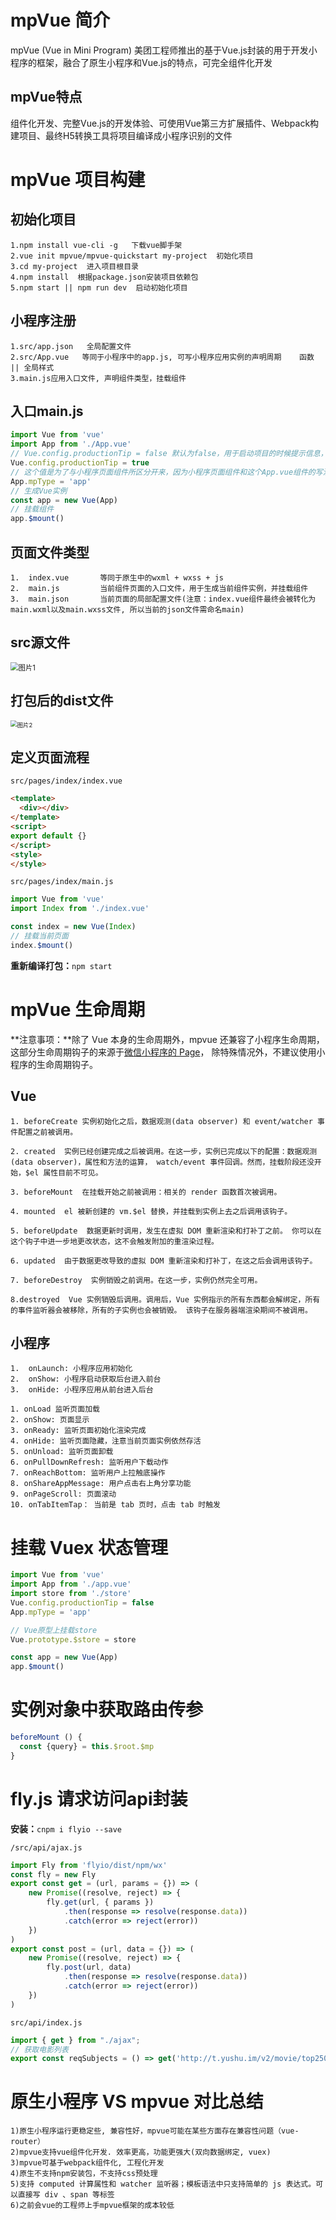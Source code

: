# mpVue 简介

mpVue (Vue in Mini Program) 美团工程师推出的基于Vue.js封装的用于开发小程序的框架，融合了原生小程序和Vue.js的特点，可完全组件化开发

## mpVue特点

组件化开发、完整Vue.js的开发体验、可使用Vue第三方扩展插件、Webpack构建项目、最终H5转换工具将项目编译成小程序识别的文件

# mpVue 项目构建

## 初始化项目

~~~
1.npm install vue-cli -g   下载vue脚手架
2.vue init mpvue/mpvue-quickstart my-project  初始化项目
3.cd my-project  进入项目根目录
4.npm install  根据package.json安装项目依赖包
5.npm start || npm run dev  启动初始化项目
~~~

## 小程序注册

~~~
1.src/app.json   全局配置文件
2.src/App.vue   等同于小程序中的app.js, 可写小程序应用实例的声明周期	  函数 || 全局样式
3.main.js应用入口文件, 声明组件类型，挂载组件
~~~

## 入口main.js

~~~js
import Vue from 'vue'
import App from './App.vue'
// Vue.config.productionTip = false 默认为false，用于启动项目的时候提示信息，设置为false关闭提示
Vue.config.productionTip = true
// 这个值是为了与小程序页面组件所区分开来，因为小程序页面组件和这个App.vue组件的写法和引入方式是一致的，为了区分两者，需要设置mpType值
App.mpType = 'app'
// 生成Vue实例
const app = new Vue(App)
// 挂载组件
app.$mount()
~~~

## 页面文件类型

~~~
1.	index.vue		等同于原生中的wxml + wxss + js
2.	main.js			当前组件页面的入口文件，用于生成当前组件实例，并挂载组件
3.	main.json		当前页面的局部配置文件(注意：index.vue组件最终会被转化为main.wxml以及main.wxss文件, 所以当前的json文件需命名main)
~~~

## src源文件

<img src="D:\web学习库\0.笔记目录\img\mpVue\图片1.png" alt="图片1" style="zoom:80%;" />

## 打包后的dist文件

<img src="D:\web学习库\0.笔记目录\img\mpVue\图片2.png" alt="图片2" style="zoom: 67%;" />

## 定义页面流程

`src/pages/index/index.vue`

~~~html
<template>
  <div></div>
</template>
<script>
export default {}
</script>
<style>
</style>
~~~

`src/pages/index/main.js`

~~~js
import Vue from 'vue'
import Index from './index.vue'

const index = new Vue(Index)
// 挂载当前页面
index.$mount()
~~~

**重新编译打包：**`npm start`

# mpVue 生命周期

**注意事项：**除了 Vue 本身的生命周期外，mpvue 还兼容了小程序生命周期，这部分生命周期钩子的来源于[微信小程序的 Page](https://mp.weixin.qq.com/debug/wxadoc/dev/framework/app-service/page.html)， 除特殊情况外，不建议使用小程序的生命周期钩子。

## Vue

~~~
1. beforeCreate 实例初始化之后，数据观测(data observer) 和 event/watcher 事件配置之前被调用。

2. created  实例已经创建完成之后被调用。在这一步，实例已完成以下的配置：数据观测(data observer)，属性和方法的运算， watch/event 事件回调。然而，挂载阶段还没开始，$el 属性目前不可见。

3. beforeMount  在挂载开始之前被调用：相关的 render 函数首次被调用。

4. mounted  el 被新创建的 vm.$el 替换，并挂载到实例上去之后调用该钩子。

5. beforeUpdate  数据更新时调用，发生在虚拟 DOM 重新渲染和打补丁之前。 你可以在这个钩子中进一步地更改状态，这不会触发附加的重渲染过程。

6. updated  由于数据更改导致的虚拟 DOM 重新渲染和打补丁，在这之后会调用该钩子。

7. beforeDestroy  实例销毁之前调用。在这一步，实例仍然完全可用。

8.destroyed  Vue 实例销毁后调用。调用后，Vue 实例指示的所有东西都会解绑定，所有的事件监听器会被移除，所有的子实例也会被销毁。 该钩子在服务器端渲染期间不被调用。
~~~

## 小程序

~~~
1.  onLaunch: 小程序应用初始化
2.  onShow: 小程序启动获取后台进入前台
3.  onHide: 小程序应用从前台进入后台

1. onLoad 监听页面加载
2. onShow: 页面显示
3. onReady: 监听页面初始化渲染完成
4. onHide: 监听页面隐藏，注意当前页面实例依然存活
5. onUnload: 监听页面卸载
6. onPullDownRefresh: 监听用户下载动作
7. onReachBottom: 监听用户上拉触底操作
8. onShareAppMessage: 用户点击右上角分享功能
9. onPageScroll: 页面滚动
10. onTabItemTap： 当前是 tab 页时，点击 tab 时触发
~~~

# 挂载 Vuex 状态管理

~~~js
import Vue from 'vue'
import App from './app.vue'
import store from './store'
Vue.config.productionTip = false
App.mpType = 'app'  

// Vue原型上挂载store
Vue.prototype.$store = store

const app = new Vue(App)
app.$mount()
~~~

###### ###

# 实例对象中获取路由传参

~~~js
beforeMount () {
  const {query} = this.$root.$mp
}
~~~

###### ###

# fly.js 请求访问api封装

**安装：**`cnpm i flyio --save`

`/src/api/ajax.js`

~~~js
import Fly from 'flyio/dist/npm/wx'
const fly = new Fly
export const get = (url, params = {}) => (
    new Promise((resolve, reject) => {
        fly.get(url, { params })
            .then(response => resolve(response.data))
            .catch(error => reject(error))
    })
)
export const post = (url, data = {}) => (
    new Promise((resolve, reject) => {
        fly.post(url, data)
            .then(response => resolve(response.data))
            .catch(error => reject(error))
    })
)
~~~

`src/api/index.js`

~~~js
import { get } from "./ajax";
// 获取电影列表
export const reqSubjects = () => get('http://t.yushu.im/v2/movie/top250')
~~~

###### ###

# 原生小程序 VS mpvue 对比总结

~~~
1)原生小程序运行更稳定些, 兼容性好，mpvue可能在某些方面存在兼容性问题（vue-router）
2)mpvue支持vue组件化开发. 效率更高，功能更强大(双向数据绑定, vuex)
3)mpvue可基于webpack组件化, 工程化开发
4)原生不支持npm安装包，不支持css预处理
5)支持 computed 计算属性和 watcher 监听器；模板语法中只支持简单的 js 表达式。可以直接写 div 、span 等标签 
6)之前会vue的工程师上手mpvue框架的成本较低
~~~

